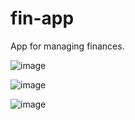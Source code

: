 # fin-app
App for managing finances.

![image](https://user-images.githubusercontent.com/36193643/118352747-59ec9a00-b563-11eb-8da2-7999913b3ff6.png)

![image](https://user-images.githubusercontent.com/36193643/118352818-c49dd580-b563-11eb-9764-68bd77609d50.png)

![image](https://user-images.githubusercontent.com/36193643/118352839-f1ea8380-b563-11eb-821b-1802476ef637.png)
